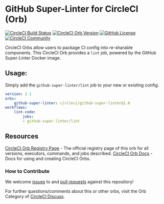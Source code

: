 # GitHub Super-Linter for CircleCI (Orb)

[![CircleCI Build Status](https://circleci.com/gh/CircleCI-Public/GitHub-Super-Linter-Orb.svg?style=shield "CircleCI Build Status")](https://circleci.com/gh/CircleCI-Public/GitHub-Super-Linter-Orb) [![CircleCI Orb Version](https://badges.circleci.com/orbs/circleci/github-super-linter.svg)](https://circleci.com/orbs/registry/orb/circleci/github-super-linter) [![GitHub License](https://img.shields.io/badge/license-MIT-lightgrey.svg)](https://raw.githubusercontent.com/CircleCI-Public/GitHub-Super-Linter-Orb/master/LICENSE) [![CircleCI Community](https://img.shields.io/badge/community-CircleCI%20Discuss-343434.svg)](https://discuss.circleci.com/c/ecosystem/orbs)

CircleCI Orbs allow users to package CI config into re-sharable components. This CircleCI Orb provides a `lint` job, powered by the GitHub Super-Linter Docker image.

## Usage:
Simply add the `github-super-linter/lint` job to your new or existing config.

```yaml
version: 2.1
orbs:
    github-super-linter: circleci/github-super-linter@1.0
workflows:
    lint-code:
        jobs:
        - github-super-linter/lint
```

## Resources

[CircleCI Orb Registry Page](https://circleci.com/developer/orbs/orb/circleci/github-super-linter) - The official registry page of this orb for all versions, executors, commands, and jobs described.
[CircleCI Orb Docs](https://circleci.com/docs/2.0/orb-intro/#section=configuration) - Docs for using and creating CircleCI Orbs.

### How to Contribute

We welcome [issues](https://github.com/CircleCI-Public/GitHub-Super-Linter-Orb/issues) to and [pull requests](https://github.com/CircleCI-Public/GitHub-Super-Linter-Orb/pulls) against this repository!


For further questions/comments about this or other orbs, visit the Orb Category of [CircleCI Discuss](https://discuss.circleci.com/c/orbs).

